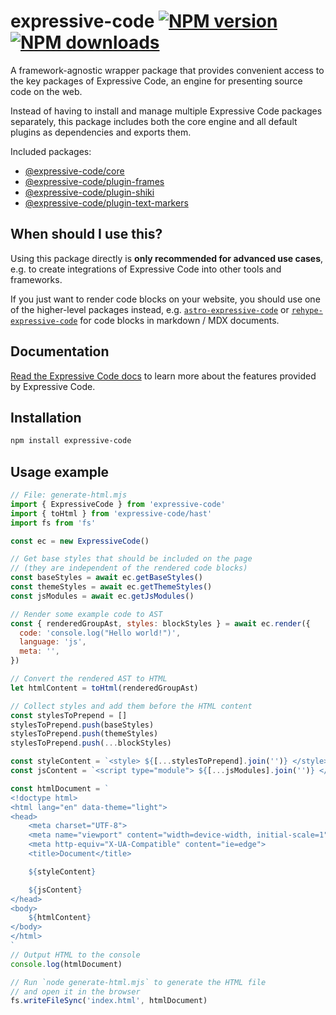 # expressive-code [![NPM version](https://img.shields.io/npm/v/expressive-code.svg)](https://www.npmjs.com/package/expressive-code) [![NPM downloads](https://img.shields.io/npm/dm/expressive-code.svg)](https://npmjs.org/package/expressive-code)

A framework-agnostic wrapper package that provides convenient access to the key packages of Expressive Code, an engine for presenting source code on the web.

Instead of having to install and manage multiple Expressive Code packages separately, this package includes both the core engine and all default plugins as dependencies and exports them.

Included packages:

- [@expressive-code/core](https://github.com/expressive-code/expressive-code/blob/main/packages/%40expressive-code/core/README.md)
- [@expressive-code/plugin-frames](https://github.com/expressive-code/expressive-code/blob/main/packages/%40expressive-code/plugin-frames/README.md)
- [@expressive-code/plugin-shiki](https://github.com/expressive-code/expressive-code/blob/main/packages/%40expressive-code/plugin-shiki/README.md)
- [@expressive-code/plugin-text-markers](https://github.com/expressive-code/expressive-code/blob/main/packages/%40expressive-code/plugin-text-markers/README.md)

## When should I use this?

Using this package directly is **only recommended for advanced use cases**, e.g. to create integrations of Expressive Code into other tools and frameworks.

If you just want to render code blocks on your website, you should use one of the higher-level packages instead, e.g. [`astro-expressive-code`](https://www.npmjs.com/package/astro-expressive-code) or [`rehype-expressive-code`](https://www.npmjs.com/package/rehype-expressive-code) for code blocks in markdown / MDX documents.

## Documentation

[Read the Expressive Code docs](https://expressive-code.com/) to learn more about the features provided by Expressive Code.

## Installation

```bash
npm install expressive-code
```

## Usage example

```js
// File: generate-html.mjs
import { ExpressiveCode } from 'expressive-code'
import { toHtml } from 'expressive-code/hast'
import fs from 'fs'

const ec = new ExpressiveCode()

// Get base styles that should be included on the page
// (they are independent of the rendered code blocks)
const baseStyles = await ec.getBaseStyles()
const themeStyles = await ec.getThemeStyles()
const jsModules = await ec.getJsModules()

// Render some example code to AST
const { renderedGroupAst, styles: blockStyles } = await ec.render({
  code: 'console.log("Hello world!")',
  language: 'js',
  meta: '',
})

// Convert the rendered AST to HTML
let htmlContent = toHtml(renderedGroupAst)

// Collect styles and add them before the HTML content
const stylesToPrepend = []
stylesToPrepend.push(baseStyles)
stylesToPrepend.push(themeStyles)
stylesToPrepend.push(...blockStyles)

const styleContent = `<style> ${[...stylesToPrepend].join('')} </style>`
const jsContent = `<script type="module"> ${[...jsModules].join('')} </script>`

const htmlDocument = `
<!doctype html>
<html lang="en" data-theme="light">
<head>
    <meta charset="UTF-8">
    <meta name="viewport" content="width=device-width, initial-scale=1">
    <meta http-equiv="X-UA-Compatible" content="ie=edge">
    <title>Document</title>

    ${styleContent}

    ${jsContent}
</head>
<body>
    ${htmlContent}
</body>
</html>
`
// Output HTML to the console
console.log(htmlDocument)

// Run `node generate-html.mjs` to generate the HTML file
// and open it in the browser
fs.writeFileSync('index.html', htmlDocument)

```
